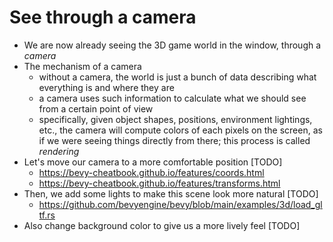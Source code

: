 # See through a camera

- We are now already seeing the 3D game world in the window, through a _camera_
- The mechanism of a camera
  - without a camera, the world is just a bunch of data describing what everything is and where they are
  - a camera uses such information to calculate what we should see from a certain point of view
  - specifically, given object shapes, positions, environment lightings, etc., the camera will compute colors of each pixels on the screen, as if we were seeing things directly from there; this process is called _rendering_
- Let's move our camera to a more comfortable position [TODO]
  - https://bevy-cheatbook.github.io/features/coords.html
  - https://bevy-cheatbook.github.io/features/transforms.html
- Then, we add some lights to make this scene look more natural [TODO]
  - https://github.com/bevyengine/bevy/blob/main/examples/3d/load_gltf.rs
- Also change background color to give us a more lively feel [TODO]
